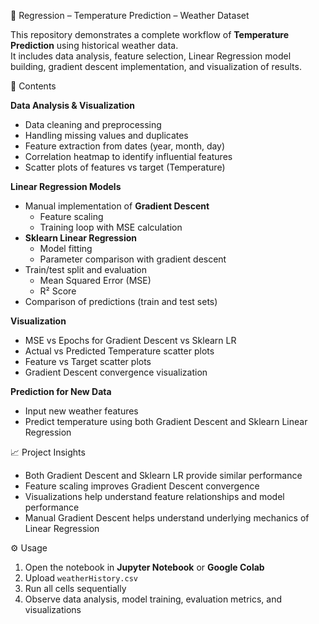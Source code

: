 🎯 Regression – Temperature Prediction – Weather Dataset

This repository demonstrates a complete workflow of **Temperature Prediction** using historical weather data.  
It includes data analysis, feature selection, Linear Regression model building, gradient descent implementation, and visualization of results.

📂 Contents

**Data Analysis & Visualization**
- Data cleaning and preprocessing
- Handling missing values and duplicates
- Feature extraction from dates (year, month, day)
- Correlation heatmap to identify influential features
- Scatter plots of features vs target (Temperature)

**Linear Regression Models**
- Manual implementation of **Gradient Descent**
  - Feature scaling
  - Training loop with MSE calculation
- **Sklearn Linear Regression**
  - Model fitting
  - Parameter comparison with gradient descent
- Train/test split and evaluation
  - Mean Squared Error (MSE)
  - R² Score
- Comparison of predictions (train and test sets)

**Visualization**
- MSE vs Epochs for Gradient Descent vs Sklearn LR
- Actual vs Predicted Temperature scatter plots
- Feature vs Target scatter plots
- Gradient Descent convergence visualization

**Prediction for New Data**
- Input new weather features
- Predict temperature using both Gradient Descent and Sklearn Linear Regression

📈 Project Insights
- Both Gradient Descent and Sklearn LR provide similar performance
- Feature scaling improves Gradient Descent convergence
- Visualizations help understand feature relationships and model performance
- Manual Gradient Descent helps understand underlying mechanics of Linear Regression

⚙️ Usage
1. Open the notebook in **Jupyter Notebook** or **Google Colab**  
2. Upload `weatherHistory.csv`  
3. Run all cells sequentially  
4. Observe data analysis, model training, evaluation metrics, and visualizations  



